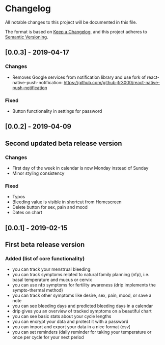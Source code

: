 # Changelog
All notable changes to this project will be documented in this file.

The format is based on [Keep a Changelog](https://keepachangelog.com/en/1.0.0/),
and this project adheres to [Semantic Versioning](https://semver.org/spec/v2.0.0.html).
## [0.0.3] - 2019-04-17
### Changes
- Removes Google services from notification library and use fork of react-native-push-notification: https://github.com/github:jfr3000/react-native-push-notification

### Fixed
- Button functionality in settings for password

## [0.0.2] - 2019-04-09
## Second updated beta release version
### Changes
- First day of the week in calendar is now Monday instead of Sunday
- Minor styling consistency

### Fixed
- Typos
- Bleeding value is visible in shortcut from Homescreen
- Delete button for sex, pain and mood
- Dates on chart

## [0.0.1] - 2019-02-15
## First beta release version
### Added (list of core functionality)
- you can track your menstrual bleeding
- you can track symptoms related to natural family planning (nfp), i.e. basal temperature and mucus or cervix
- you can use nfp symptoms for fertility awareness (drip implements the sympto-thermal method)
- you can track other symptoms like desire, sex, pain, mood, or save a note
- you can see bleeding days and predicted bleeding days in a calendar
- drip gives you an overview of tracked symptoms on a beautiful chart
- you can see basic stats about your cycle lengths
- you can encrypt your data and protect it with a password
- you can import and export your data in a nice format (csv)
- you can set reminders (daily reminder for taking your temperature or once per cycle for your next period